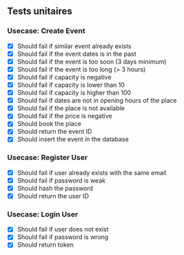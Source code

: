 ## Tests unitaires

### Usecase: Create Event
- [x] Should fail if similar event already exists
- [x] Should fail if the event dates is in the past
- [x] Should fail if the event is too soon (3 days minimum)
- [x] Should fail if the event is too long (> 3 hours)
- [x] Should fail if capacity is negative
- [x] Should fail if capacity is lower than 10
- [x] Should fail if capacity is higher than 100
- [x] Should fail if dates are not in opening hours of the place
- [x] Should fail if the place is not available
- [x] Should fail if the price is negative
- [x] Should book the place
- [x] Should return the event ID
- [x] Should insert the event in the database

### Usecase: Register User
- [x] Should fail if user already exists with the same email
- [x] Should fail if password is weak
- [x] Should hash the password
- [x] Should return the user ID

### Usecase: Login User
- [x] Should fail if user does not exist
- [x] Should fail if password is wrong
- [x] Should return token